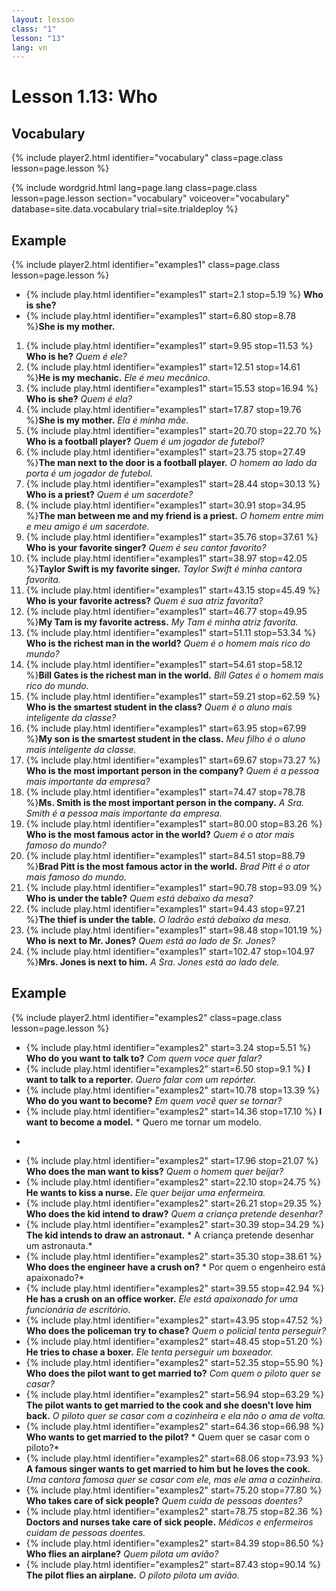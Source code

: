 ```yaml
---
layout: lesson
class: "1"
lesson: "13"
lang: vn
---
```


# Lesson 1.13: Who

## Vocabulary
{% include player2.html identifier="vocabulary" class=page.class lesson=page.lesson %}

{% include wordgrid.html lang=page.lang
		class=page.class 
		lesson=page.lesson 
		section="vocabulary"
		voiceover="vocabulary"
		database=site.data.vocabulary 
		trial=site.trialdeploy %}




## Example 
{% include player2.html identifier="examples1" class=page.class lesson=page.lesson %}

-  {% include play.html identifier="examples1" start=2.1 stop=5.19 %} **Who is she?**
-  {% include play.html identifier="examples1" start=6.80 stop=8.78 %}**She is my mother.**
  
1. {% include play.html identifier="examples1" start=9.95 stop=11.53 %} **Who is he?** *Quem é ele?*
2. {% include play.html identifier="examples1" start=12.51 stop=14.61 %}**He is my mechanic.** *Ele é meu mecânico.*
3. {% include play.html identifier="examples1" start=15.53 stop=16.94 %} **Who is she?** *Quem é ela?*
4. {% include play.html identifier="examples1" start=17.87 stop=19.76 %}**She is my mother.** *Ela é minha mãe.*
5. {% include play.html identifier="examples1" start=20.70 stop=22.70 %} **Who is a football player?** *Quem é um jogador de futebol?*
6. {% include play.html identifier="examples1" start=23.75 stop=27.49 %}**The man next to the door is a football player.** *O homem ao lado da porta é um jogador de futebol.*
7. {% include play.html identifier="examples1" start=28.44 stop=30.13 %} **Who is a priest?** *Quem é um sacerdote?*
8. {% include play.html identifier="examples1" start=30.91 stop=34.95 %}**The man between me and my friend is a priest.** *O homem entre mim e meu amigo é um sacerdote.*
9. {% include play.html identifier="examples1" start=35.76 stop=37.61 %} **Who is your favorite singer?** *Quem é seu cantor favorito?*
10. {% include play.html identifier="examples1" start=38.97 stop=42.05 %}**Taylor Swift is my favorite singer.** *Taylor Swift é minha cantora favorita.*
11. {% include play.html identifier="examples1" start=43.15 stop=45.49 %} **Who is your favorite actress?** *Quem é sua atriz favorita?*
12. {% include play.html identifier="examples1" start=46.77 stop=49.95 %}**My Tam is my favorite actress.** *My Tam é minha atriz favorita.*
13. {% include play.html identifier="examples1" start=51.11 stop=53.34 %} **Who is the richest man in the world?** *Quem é o homem mais rico do mundo?*
14. {% include play.html identifier="examples1" start=54.61 stop=58.12 %}**Bill Gates is the richest man in the world.** *Bill Gates é o homem mais rico do mundo.*
15. {% include play.html identifier="examples1" start=59.21 stop=62.59 %} **Who is the smartest student in the class?** *Quem é o aluno mais inteligente da classe?*
16. {% include play.html identifier="examples1" start=63.95 stop=67.99 %}**My son is the smartest student in the class.** *Meu filho é o aluno mais inteligente da classe.*
17. {% include play.html identifier="examples1" start=69.67 stop=73.27 %} **Who is the most important person in the company?** *Quem é a pessoa mais importante da empresa?*
18. {% include play.html identifier="examples1" start=74.47 stop=78.78 %}**Ms. Smith is the most important person in the company.** *A Sra. Smith é a pessoa mais importante da empresa.*
19. {% include play.html identifier="examples1" start=80.00 stop=83.26 %} **Who is the most famous actor in the world?** *Quem é o ator mais famoso do mundo?*
20. {% include play.html identifier="examples1" start=84.51 stop=88.79 %}**Brad Pitt is the most famous actor in the world.** *Brad Pitt é o ator mais famoso do mundo.*
21. {% include play.html identifier="examples1" start=90.78 stop=93.09 %} **Who is under the table?** *Quem está debaixo da mesa?*
22. {% include play.html identifier="examples1" start=94.43 stop=97.21 %}**The thief is under the table.** *O ladrão está debaixo da mesa.*
23. {% include play.html identifier="examples1" start=98.48 stop=101.19 %} **Who is next to Mr. Jones?** *Quem está ao lado de Sr. Jones?*
24. {% include play.html identifier="examples1" start=102.47 stop=104.97 %}**Mrs. Jones is next to him.** *A Sra. Jones está ao lado dele.*


## Example 
{% include player2.html identifier="examples2" class=page.class lesson=page.lesson %}

- {% include play.html identifier="examples2" start=3.24 stop=5.51 %} **Who do you want to talk to?** *Com quem voce quer falar?*
- {% include play.html identifier="examples2" start=6.50 stop=9.1 %} **I want to talk to a reporter.** *Quero falar com um repórter.*
- {% include play.html identifier="examples2" start=10.78 stop=13.39 %} **Who do you want to become?** *Em quem você quer se tornar?*
- {% include play.html identifier="examples2" start=14.36 stop=17.10 %} **I want to become a model.** * Quero me tornar um modelo.
*
- {% include play.html identifier="examples2" start=17.96 stop=21.07 %} **Who does the man want to kiss?** *Quem o homem quer beijar?*
- {% include play.html identifier="examples2" start=22.10 stop=24.75 %} **He wants to kiss a nurse.** *Ele quer beijar uma enfermeira.*
- {% include play.html identifier="examples2" start=26.21 stop=29.35 %} **Who does the kid intend to draw?** *Quem a criança pretende desenhar?*
- {% include play.html identifier="examples2" start=30.39 stop=34.29 %} **The kid intends to draw an astronaut.** *
A criança pretende desenhar um astronauta.*
- {% include play.html identifier="examples2" start=35.30 stop=38.61 %} **Who does the engineer have a crush on?** *
Por quem o engenheiro está apaixonado?*
- {% include play.html identifier="examples2" start=39.55 stop=42.94 %} **He has a crush on an office worker.** *Ele está apaixonado for uma funcionária de escritório.*
- {% include play.html identifier="examples2" start=43.95 stop=47.52 %} **Who does the policeman try to chase?** *Quem o policial tenta perseguir?*
- {% include play.html identifier="examples2" start=48.45 stop=51.20 %} **He tries to chase a boxer.** *Ele tenta perseguir um boxeador.*
- {% include play.html identifier="examples2" start=52.35 stop=55.90 %} **Who does the pilot want to get married to?** *Com quem o piloto quer se casar?*
- {% include play.html identifier="examples2" start=56.94 stop=63.29 %} **The pilot wants to get married to the cook and she doesn't love him back.** *O piloto quer se casar com a cozinheira e ela não o ama de volta.*
- {% include play.html identifier="examples2" start=64.36 stop=66.98 %} **Who wants to get married to the pilot?** *
Quem quer se casar com o piloto?*
- {% include play.html identifier="examples2" start=68.06 stop=73.93 %} **A famous singer wants to get married to him but he loves the cook.** *Uma cantora famosa quer se casar com ele, mas ele ama a cozinheira.*
- {% include play.html identifier="examples2" start=75.20 stop=77.80 %} **Who takes care of sick people?** *Quem cuida de pessoas doentes?*
- {% include play.html identifier="examples2" start=78.75 stop=82.36 %} **Doctors and nurses take care of sick people.** *Médicos e enfermeiros cuidam de pessoas doentes.*
- {% include play.html identifier="examples2" start=84.39 stop=86.50 %} **Who flies an airplane?** *Quem pilota um avião?*
- {% include play.html identifier="examples2" start=87.43 stop=90.14 %} **The pilot flies an airplane.** *O piloto pilota um avião.*


 